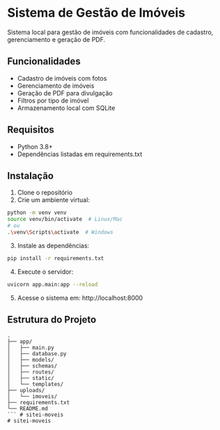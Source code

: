 # Sistema de Gestão de Imóveis

Sistema local para gestão de imóveis com funcionalidades de cadastro, gerenciamento e geração de PDF.

## Funcionalidades

- Cadastro de imóveis com fotos
- Gerenciamento de imóveis
- Geração de PDF para divulgação
- Filtros por tipo de imóvel
- Armazenamento local com SQLite

## Requisitos

- Python 3.8+
- Dependências listadas em requirements.txt

## Instalação

1. Clone o repositório
2. Crie um ambiente virtual:
```bash
python -m venv venv
source venv/bin/activate  # Linux/Mac
# ou
.\venv\Scripts\activate  # Windows
```

3. Instale as dependências:
```bash
pip install -r requirements.txt
```

4. Execute o servidor:
```bash
uvicorn app.main:app --reload
```

5. Acesse o sistema em: http://localhost:8000

## Estrutura do Projeto

```
.
├── app/
│   ├── main.py
│   ├── database.py
│   ├── models/
│   ├── schemas/
│   ├── routes/
│   ├── static/
│   └── templates/
├── uploads/
│   └── imoveis/
├── requirements.txt
└── README.md
``` # sitei-moveis
# sitei-moveis
